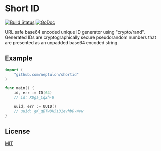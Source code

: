 # Short ID

[![Build Status](https://travis-ci.org/neptulon/shortid.svg?branch=master)](https://travis-ci.org/neptulon/shortid)
[![GoDoc](https://godoc.org/github.com/neptulon/shortid?status.svg)](https://godoc.org/github.com/neptulon/shortid)

URL safe base64 encoded unique ID generator using "crypto/rand". Generated IDs are cryptographically secure pseudorandom numbers that are presented as an unpadded base64 encoded string.

## Example

```go
import (
	"github.com/neptulon/shortid"
)

func main() {
	id, err := ID(64)
	// id: XOga_Cq2h-8

	uuid, err := UUID()
	// uuid: gK_qBTwDH5i31evhbD-Wvw
}
```

## License

[MIT](LICENSE)
